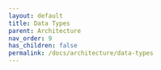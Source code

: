 ```yaml
---
layout: default
title: Data Types
parent: Architecture
nav_order: 9
has_children: false
permalink: /docs/architecture/data-types
---
```

